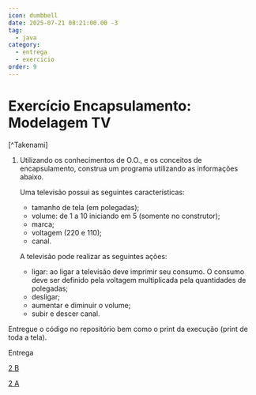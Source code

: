 ```yaml
---
icon: dumbbell
date: 2025-07-21 08:21:00.00 -3
tag:
  - java
category:
  - entrega
  - exercicio
order: 9
---
```


# Exercício Encapsulamento: Modelagem TV

[^Takenami]

1. Utilizando os conhecimentos de O.O.,  e os conceitos de encapsulamento,  construa um programa utilizando as informações abaixo. 

    Uma televisão possui as seguintes características:
    - tamanho de tela (em polegadas);
    - volume: de 1 a 10 iniciando em 5 (somente no construtor);
    - marca;
    - voltagem (220 e 110);
    - canal.

    A televisão pode realizar as seguintes ações:
    - ligar: ao ligar a televisão deve imprimir seu consumo. O consumo deve ser definido pela voltagem multiplicada pela quantidades de polegadas;
    - desligar;
    - aumentar e diminuir o volume;
    - subir e descer canal.

Entregue o código no repositório bem como o print da execução (print de toda a tela).

Entrega 

[2 B](https://classroom.github.com/a/HPbZHYVo)

[2 A](https://classroom.github.com/a/dB3m5Shk)

<!-- @include: ../../../includes/bib.md -->
